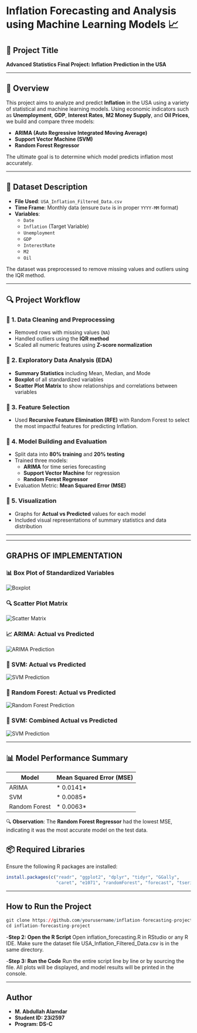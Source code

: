 # Inflation Forecasting and Analysis using Machine Learning Models 📈

## 📌 Project Title
**Advanced Statistics Final Project: Inflation Prediction in the USA**

---

## 🧠 Overview

This project aims to analyze and predict **Inflation** in the USA using a variety of statistical and machine learning models. Using economic indicators such as **Unemployment**, **GDP**, **Interest Rates**, **M2 Money Supply**, and **Oil Prices**, we build and compare three models:

- **ARIMA (Auto Regressive Integrated Moving Average)**
- **Support Vector Machine (SVM)**
- **Random Forest Regressor**

The ultimate goal is to determine which model predicts inflation most accurately.

---

## 📂 Dataset Description

- **File Used**: `USA_Inflation_Filtered_Data.csv`
- **Time Frame**: Monthly data (ensure `Date` is in proper `YYYY-MM` format)
- **Variables**:
  - `Date`
  - `Inflation` (Target Variable)
  - `Unemployment`
  - `GDP`
  - `InterestRate`
  - `M2`
  - `Oil`

The dataset was preprocessed to remove missing values and outliers using the IQR method.

---

## 🔍 Project Workflow

### 📌 1. **Data Cleaning and Preprocessing**
- Removed rows with missing values (`NA`)
- Handled outliers using the **IQR method**
- Scaled all numeric features using **Z-score normalization**

### 📌 2. **Exploratory Data Analysis (EDA)**
- **Summary Statistics** including Mean, Median, and Mode
- **Boxplot** of all standardized variables
- **Scatter Plot Matrix** to show relationships and correlations between variables

### 📌 3. **Feature Selection**
- Used **Recursive Feature Elimination (RFE)** with Random Forest to select the most impactful features for predicting Inflation.

### 📌 4. **Model Building and Evaluation**
- Split data into **80% training** and **20% testing**
- Trained three models:
  - **ARIMA** for time series forecasting
  - **Support Vector Machine** for regression
  - **Random Forest Regressor**
- Evaluation Metric: **Mean Squared Error (MSE)**

### 📌 5. **Visualization**
- Graphs for **Actual vs Predicted** values for each model
- Included visual representations of summary statistics and data distribution

---

---
## GRAPHS OF IMPLEMENTATION

### 📊 Box Plot of Standardized Variables
![Boxplot](image6.png)

### 🔍 Scatter Plot Matrix
![Scatter Matrix](image7.png)

### 📈 ARIMA: Actual vs Predicted
![ARIMA Prediction](image8.png)

### 🤖 SVM: Actual vs Predicted
![SVM Prediction](image9.png)

### 🌲 Random Forest: Actual vs Predicted
![Random Forest Prediction](image10.png)

### 🤖 SVM: Combined Actual vs Predicted
![SVM Prediction](image11.png)



---

## 📊 Model Performance Summary

| Model         | Mean Squared Error (MSE) |
|---------------|--------------------------|
| ARIMA         | * 0.0141*                |
| SVM           | * 0.0085*                |
| Random Forest | * 0.0063*                |

🔍 **Observation**: The **Random Forest Regressor** had the lowest MSE, indicating it was the most accurate model on the test data.



## 📦 Required Libraries

Ensure the following R packages are installed:

```r
install.packages(c("readr", "ggplot2", "dplyr", "tidyr", "GGally", 
                   "caret", "e1071", "randomForest", "forecast", "tseries"))
```

---
## How to Run the Project
```r
git clone https://github.com/yourusername/inflation-forecasting-project.git
cd inflation-forecasting-project
```
-**Step 2: Open the R Script**
 Open inflation_forecasting.R in RStudio or any R IDE.
 Make sure the dataset file USA_Inflation_Filtered_Data.csv is in the same directory.

-**Step 3: Run the Code**
Run the entire script line by line or by sourcing the file.
All plots will be displayed, and model results will be printed in the console.

---

## Author
- **M. Abdullah Alamdar**
- **Student ID: 23i2597**
- **Program: DS-C**

